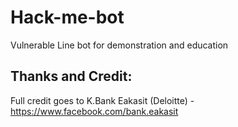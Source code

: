 # Hack-me-bot
Vulnerable Line bot for demonstration and education

## Thanks and Credit: 
Full credit goes to K.Bank Eakasit (Deloitte) - https://www.facebook.com/bank.eakasit
